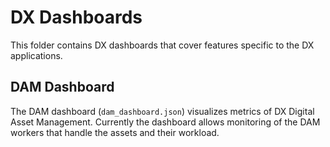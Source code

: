 # DX Dashboards

This folder contains DX dashboards that cover features specific to the DX applications.

## DAM Dashboard

The DAM dashboard (`dam_dashboard.json`) visualizes metrics of DX Digital Asset Management. Currently the dashboard allows monitoring of the DAM workers that handle the assets and their workload.